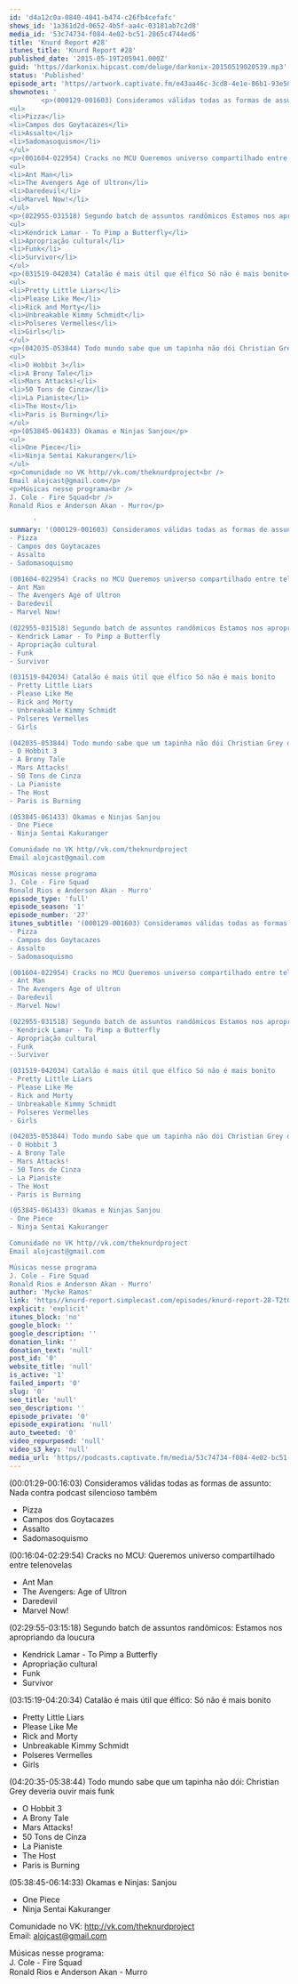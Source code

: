 ```yaml
---
id: 'd4a12c0a-0840-4041-b474-c26fb4cefafc'
shows_id: '1a361d2d-0652-4b5f-aa4c-03181ab7c2d8'
media_id: '53c74734-f084-4e02-bc51-2865c4744ed6'
title: 'Knurd Report #28'
itunes_title: 'Knurd Report #28'
published_date: '2015-05-19T205941.000Z'
guid: 'https//darkonix.hipcast.com/deluge/darkonix-20150519020539.mp3'
status: 'Published'
episode_art: 'https//artwork.captivate.fm/e43aa46c-3cd8-4e1e-86b1-93e5863c4080/1000-itunes-1582315387.jpg'
shownotes: '
        <p>(000129-001603) Consideramos válidas todas as formas de assunto Nada contra podcast silencioso também</p>
<ul>
<li>Pizza</li>
<li>Campos dos Goytacazes</li>
<li>Assalto</li>
<li>Sadomasoquismo</li>
</ul>
<p>(001604-022954) Cracks no MCU Queremos universo compartilhado entre telenovelas</p>
<ul>
<li>Ant Man</li>
<li>The Avengers Age of Ultron</li>
<li>Daredevil</li>
<li>Marvel Now!</li>
</ul>
<p>(022955-031518) Segundo batch de assuntos randômicos Estamos nos apropriando da loucura</p>
<ul>
<li>Kendrick Lamar - To Pimp a Butterfly</li>
<li>Apropriação cultural</li>
<li>Funk</li>
<li>Survivor</li>
</ul>
<p>(031519-042034) Catalão é mais útil que élfico Só não é mais bonito</p>
<ul>
<li>Pretty Little Liars</li>
<li>Please Like Me</li>
<li>Rick and Morty</li>
<li>Unbreakable Kimmy Schmidt</li>
<li>Polseres Vermelles</li>
<li>Girls</li>
</ul>
<p>(042035-053844) Todo mundo sabe que um tapinha não dói Christian Grey deveria ouvir mais funk</p>
<ul>
<li>O Hobbit 3</li>
<li>A Brony Tale</li>
<li>Mars Attacks!</li>
<li>50 Tons de Cinza</li>
<li>La Pianiste</li>
<li>The Host</li>
<li>Paris is Burning</li>
</ul>
<p>(053845-061433) Okamas e Ninjas Sanjou</p>
<ul>
<li>One Piece</li>
<li>Ninja Sentai Kakuranger</li>
</ul>
<p>Comunidade no VK http//vk.com/theknurdproject<br />
Email alojcast@gmail.com</p>
<p>Músicas nesse programa<br />
J. Cole - Fire Squad<br />
Ronald Rios e Anderson Akan - Murro</p>

      '
summary: '(000129-001603) Consideramos válidas todas as formas de assunto Nada contra podcast silencioso também
- Pizza
- Campos dos Goytacazes
- Assalto
- Sadomasoquismo

(001604-022954) Cracks no MCU Queremos universo compartilhado entre telenovelas
- Ant Man
- The Avengers Age of Ultron
- Daredevil
- Marvel Now!

(022955-031518) Segundo batch de assuntos randômicos Estamos nos apropriando da loucura
- Kendrick Lamar - To Pimp a Butterfly
- Apropriação cultural
- Funk
- Survivor

(031519-042034) Catalão é mais útil que élfico Só não é mais bonito
- Pretty Little Liars
- Please Like Me
- Rick and Morty
- Unbreakable Kimmy Schmidt
- Polseres Vermelles
- Girls

(042035-053844) Todo mundo sabe que um tapinha não dói Christian Grey deveria ouvir mais funk
- O Hobbit 3
- A Brony Tale
- Mars Attacks!
- 50 Tons de Cinza
- La Pianiste
- The Host
- Paris is Burning

(053845-061433) Okamas e Ninjas Sanjou
- One Piece
- Ninja Sentai Kakuranger

Comunidade no VK http//vk.com/theknurdproject
Email alojcast@gmail.com

Músicas nesse programa
J. Cole - Fire Squad
Ronald Rios e Anderson Akan - Murro'
episode_type: 'full'
episode_season: '1'
episode_number: '27'
itunes_subtitle: '(000129-001603) Consideramos válidas todas as formas de assunto Nada contra podcast silencioso também
- Pizza
- Campos dos Goytacazes
- Assalto
- Sadomasoquismo

(001604-022954) Cracks no MCU Queremos universo compartilhado entre telenovelas
- Ant Man
- The Avengers Age of Ultron
- Daredevil
- Marvel Now!

(022955-031518) Segundo batch de assuntos randômicos Estamos nos apropriando da loucura
- Kendrick Lamar - To Pimp a Butterfly
- Apropriação cultural
- Funk
- Survivor

(031519-042034) Catalão é mais útil que élfico Só não é mais bonito
- Pretty Little Liars
- Please Like Me
- Rick and Morty
- Unbreakable Kimmy Schmidt
- Polseres Vermelles
- Girls

(042035-053844) Todo mundo sabe que um tapinha não dói Christian Grey deveria ouvir mais funk
- O Hobbit 3
- A Brony Tale
- Mars Attacks!
- 50 Tons de Cinza
- La Pianiste
- The Host
- Paris is Burning

(053845-061433) Okamas e Ninjas Sanjou
- One Piece
- Ninja Sentai Kakuranger

Comunidade no VK http//vk.com/theknurdproject
Email alojcast@gmail.com

Músicas nesse programa
J. Cole - Fire Squad
Ronald Rios e Anderson Akan - Murro'
author: 'Mycke Ramos'
link: 'https//knurd-report.simplecast.com/episodes/knurd-report-28-T2tG3JaX'
explicit: 'explicit'
itunes_block: 'no'
google_block: ''
google_description: ''
donation_link: ''
donation_text: 'null'
post_id: '0'
website_title: 'null'
is_active: '1'
failed_import: '0'
slug: '0'
seo_title: 'null'
seo_description: ''
episode_private: '0'
episode_expiration: 'null'
auto_tweeted: '0'
video_repurposed: 'null'
video_s3_key: 'null'
media_url: 'https//podcasts.captivate.fm/media/53c74734-f084-4e02-bc51-2865c4744ed6/darkonix-20150519020539_tc.mp3'
---
```

(00:01:29-00:16:03) Consideramos válidas todas as formas de assunto: Nada contra podcast silencioso também

*   Pizza
*   Campos dos Goytacazes
*   Assalto
*   Sadomasoquismo

(00:16:04-02:29:54) Cracks no MCU: Queremos universo compartilhado entre telenovelas

*   Ant Man
*   The Avengers: Age of Ultron
*   Daredevil
*   Marvel Now!

(02:29:55-03:15:18) Segundo batch de assuntos randômicos: Estamos nos apropriando da loucura

*   Kendrick Lamar - To Pimp a Butterfly
*   Apropriação cultural
*   Funk
*   Survivor

(03:15:19-04:20:34) Catalão é mais útil que élfico: Só não é mais bonito

*   Pretty Little Liars
*   Please Like Me
*   Rick and Morty
*   Unbreakable Kimmy Schmidt
*   Polseres Vermelles
*   Girls

(04:20:35-05:38:44) Todo mundo sabe que um tapinha não dói: Christian Grey deveria ouvir mais funk

*   O Hobbit 3
*   A Brony Tale
*   Mars Attacks!
*   50 Tons de Cinza
*   La Pianiste
*   The Host
*   Paris is Burning

(05:38:45-06:14:33) Okamas e Ninjas: Sanjou

*   One Piece
*   Ninja Sentai Kakuranger

Comunidade no VK: http://vk.com/theknurdproject  
Email: alojcast@gmail.com

Músicas nesse programa:  
J. Cole - Fire Squad  
Ronald Rios e Anderson Akan - Murro